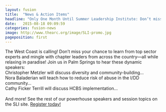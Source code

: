 ```yaml
---
layout: fusion
title:  "News & Action Items"
headline: "Only One Month Until Summer Leadership Institute: Don’t miss it!"
date:   2015-08-18 09:09:59
categories: fusion-news
image: http://www.thearc.org/image/SLI-promo.jpg
pageposition: first
---
```

The West Coast is calling! Don’t miss your chance to learn from top sector experts and mingle with chapter leaders from across the country—all while relaxing in paradise! Join us in Palm Springs to hear these dynamic speakers: 
<br>Christopher Metzler will discuss diversity and community-building...
<br>Nora Baladerian will teach how to reduce risk of abuse in the I/DD community…
<br>Cathy Ficker Terrill will discuss HCBS implementation…
<br><br>And more! See the rest of our powerhouse speakers and session topics on the SLI site. <a href="http://nce-sli.org/">Register today!</a>